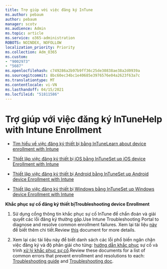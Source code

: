 ```yaml
---
title: Trợ giúp với việc đăng ký InTune
ms.author: pebaum
author: pebaum
manager: scotv
ms.audience: Admin
ms.topic: article
ms.service: o365-administration
ROBOTS: NOINDEX, NOFOLLOW
localization_priority: Priority
ms.collection: Adm_O365
ms.custom:
- "9002973"
- "5687"
ms.openlocfilehash: c749286a2b97b9ff36c25de30838ae38a2d0939a
ms.sourcegitcommit: 8bc60ec34bc1e40685e3976576e04a2623f63a7c
ms.translationtype: MT
ms.contentlocale: vi-VN
ms.lasthandoff: 04/15/2021
ms.locfileid: "51811586"
---
```

# <a name="help-with-intune-enrollment"></a><span data-ttu-id="92448-102">Trợ giúp với việc đăng ký InTune</span><span class="sxs-lookup"><span data-stu-id="92448-102">Help with Intune Enrollment</span></span>


- [<span data-ttu-id="92448-103">Tìm hiểu về việc đăng ký thiết bị bằng InTune</span><span class="sxs-lookup"><span data-stu-id="92448-103">Learn about device enrollment with Intune</span></span>](https://docs.microsoft.com/intune/device-enrollment)

- [<span data-ttu-id="92448-104">Thiết lập việc đăng ký thiết bị iOS bằng InTune</span><span class="sxs-lookup"><span data-stu-id="92448-104">Set up iOS device Enrollment with Intune</span></span>](https://docs.microsoft.com/intune/ios-enroll)

- [<span data-ttu-id="92448-105">Thiết lập việc đăng ký thiết bị Android bằng InTune</span><span class="sxs-lookup"><span data-stu-id="92448-105">Set up Android device Enrollment with Intune</span></span>](https://docs.microsoft.com/intune/android-enroll)

- [<span data-ttu-id="92448-106">Thiết lập việc đăng ký thiết bị Windows bằng InTune</span><span class="sxs-lookup"><span data-stu-id="92448-106">Set up Windows device Enrollment with Intune</span></span>](https://docs.microsoft.com/intune/windows-enroll)

<span data-ttu-id="92448-107">**Khắc phục sự cố đăng ký thiết bị**</span><span class="sxs-lookup"><span data-stu-id="92448-107">**Troubleshooting device Enrollment**</span></span>

1. <span data-ttu-id="92448-108">Sử dụng cổng thông tin khắc phục sự cố InTune để chẩn đoán và giải quyết các lỗi đăng ký thường gặp.</span><span class="sxs-lookup"><span data-stu-id="92448-108">Use Intune Troubleshooting Portal to diagnose and resolve common enrollment failures.</span></span> <span data-ttu-id="92448-109">Xem lại tài liệu [này](https://docs.microsoft.com/intune/help-desk-operators) để biết thêm chi tiết.</span><span class="sxs-lookup"><span data-stu-id="92448-109">Review [this](https://docs.microsoft.com/intune/help-desk-operators) document for more details.</span></span>

2. <span data-ttu-id="92448-110">Xem lại các tài liệu này để biết danh sách các lỗi phổ biến ngăn chặn việc đăng ký và độ phân giải cho từng: [hướng dẫn khắc phục](https://support.microsoft.com/help/4469913/troubleshooting-windows-device-enrollment-problems-in-microsoft-intune) sự cố và trình [xử lý khắc phục sự cố](https://docs.microsoft.com/intune/troubleshoot-device-enrollment-in-intune).</span><span class="sxs-lookup"><span data-stu-id="92448-110">Review these documents for a list of common errors that prevent enrollment and resolutions to each: [Troubleshooting guide](https://support.microsoft.com/help/4469913/troubleshooting-windows-device-enrollment-problems-in-microsoft-intune) and [Troubleshooting doc](https://docs.microsoft.com/intune/troubleshoot-device-enrollment-in-intune).</span></span>